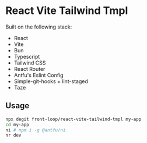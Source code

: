 # React Vite Tailwind Tmpl

Built on the following stack:

- React
- Vite
- Bun
- Typescript
- Tailwind CSS
- React Router
- Antfu's Eslint Config
- Simple-git-hooks + lint-staged
- Taze

## Usage

```sh
npx degit front-loop/react-vite-tailwind-tmpl my-app 
cd my-app
ni # npm i -g @antfu/ni
nr dev
```
